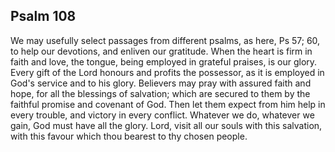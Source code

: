 ## Psalm 108

We may usefully select passages from different psalms, as here, Ps 57; 60, to help our devotions, and enliven our gratitude. When the heart is firm in faith and love, the tongue, being employed in grateful praises, is our glory. Every gift of the Lord honours and profits the possessor, as it is employed in God's service and to his glory. Believers may pray with assured faith and hope, for all the blessings of salvation; which are secured to them by the faithful promise and covenant of God. Then let them expect from him help in every trouble, and victory in every conflict. Whatever we do, whatever we gain, God must have all the glory. Lord, visit all our souls with this salvation, with this favour which thou bearest to thy chosen people.

